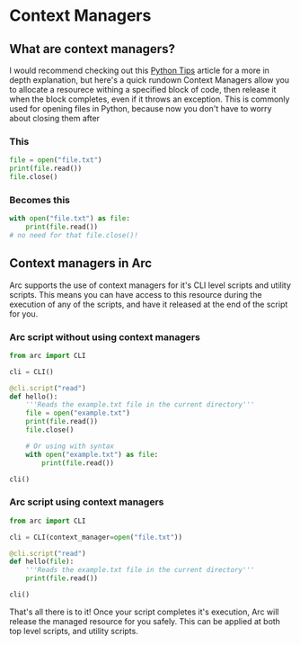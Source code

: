 # Context Managers

## What are context managers?
I would recommend checking out this [Python Tips](https://book.pythontips.com/en/latest/context_managers.html) article for a more in depth explanation, but here's a quick rundown
Context Managers allow you to allocate a resourece withing a specified block of code, then release it when the block completes, even if it throws an exception. This is commonly used for opening files in Python, because now you don't have to worry about closing them after


### This
```py
file = open("file.txt")
print(file.read())
file.close()
```
### Becomes this
```py
with open("file.txt") as file:
    print(file.read())
# no need for that file.close()!
```

## Context managers in Arc
Arc supports the use of context managers for it's CLI level scripts and utility scripts. This means you can have access to this resource during the execution of any of the scripts, and have it released at the end of the script for you.

### Arc script without using context managers
```py
from arc import CLI

cli = CLI()

@cli.script("read")
def hello():
    '''Reads the example.txt file in the current directory'''
    file = open("example.txt")
    print(file.read())
    file.close()

    # Or using with syntax
    with open("example.txt") as file:
        print(file.read())

cli()
```

### Arc script using context managers
```py
from arc import CLI

cli = CLI(context_manager=open("file.txt"))

@cli.script("read")
def hello(file):
    '''Reads the example.txt file in the current directory'''
    print(file.read())

cli()
```

That's all there is to it! Once your script completes it's execution, Arc will release the managed resource for you safely. This can be applied at both top level scripts, and utility scripts.

